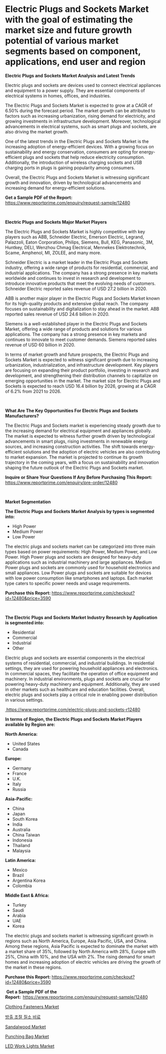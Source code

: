<p><h1>Electric Plugs and Sockets Market with the goal of estimating the market size and future growth potential of various market segments based on component, applications, end user and region</h1></p><p><strong>Electric Plugs and Sockets Market Analysis and Latest Trends</strong></p>
<p><p>Electric plugs and sockets are devices used to connect electrical appliances and equipment to a power supply. They are essential components of electrical systems in homes, offices, and industries.</p><p>The Electric Plugs and Sockets Market is expected to grow at a CAGR of 6.50% during the forecast period. The market growth can be attributed to factors such as increasing urbanization, rising demand for electricity, and growing investments in infrastructure development. Moreover, technological advancements in electrical systems, such as smart plugs and sockets, are also driving the market growth.</p><p>One of the latest trends in the Electric Plugs and Sockets Market is the increasing adoption of energy-efficient devices. With a growing focus on sustainability and energy conservation, consumers are opting for energy-efficient plugs and sockets that help reduce electricity consumption. Additionally, the introduction of wireless charging sockets and USB charging ports in plugs is gaining popularity among consumers.</p><p>Overall, the Electric Plugs and Sockets Market is witnessing significant growth and innovation, driven by technological advancements and increasing demand for energy-efficient solutions.</p></p>
<p><strong>Get a Sample PDF of the Report:&nbsp;</strong> <a href="https://www.reportprime.com/enquiry/request-sample/12480">https://www.reportprime.com/enquiry/request-sample/12480</a></p>
<p>&nbsp;</p>
<p><strong>Electric Plugs and Sockets Major Market Players</strong></p>
<p><p>The Electric Plugs and Sockets Market is highly competitive with key players such as ABB, Schneider Electric, Emerson Electric, Legrand, Palazzoli, Eaton Corporation, Philips, Siemens, Bull, KEG, Panasonic, 3M, Huntkey, DELI, Wenzhou Chmag Electrical, Mennekes Elektrotechnik, Scame, Amphenol, MI, ZOLEE, and many more. </p><p>Schneider Electric is a market leader in the Electric Plugs and Sockets industry, offering a wide range of products for residential, commercial, and industrial applications. The company has a strong presence in key markets worldwide and continues to invest in research and development to introduce innovative products that meet the evolving needs of customers. Schneider Electric reported sales revenue of USD 27.2 billion in 2020.</p><p>ABB is another major player in the Electric Plugs and Sockets Market known for its high-quality products and extensive global reach. The company focuses on sustainability and digitalization to stay ahead in the market. ABB reported sales revenue of USD 24.6 billion in 2020.</p><p>Siemens is a well-established player in the Electric Plugs and Sockets Market, offering a wide range of products and solutions for various applications. The company has a strong presence in key markets and continues to innovate to meet customer demands. Siemens reported sales revenue of USD 60 billion in 2020.</p><p>In terms of market growth and future prospects, the Electric Plugs and Sockets Market is expected to witness significant growth due to increasing urbanization, industrialization, and infrastructure development. Key players are focusing on expanding their product portfolio, investing in research and development, and strengthening their distribution channels to capitalize on emerging opportunities in the market. The market size for Electric Plugs and Sockets is expected to reach USD 16.4 billion by 2026, growing at a CAGR of 6.2% from 2021 to 2026.</p></p>
<p>&nbsp;</p>
<p><strong>What Are The Key Opportunities For Electric Plugs and Sockets Manufacturers?</strong></p>
<p><p>The Electric Plugs and Sockets market is experiencing steady growth due to the increasing demand for electrical equipment and appliances globally. The market is expected to witness further growth driven by technological advancements in smart plugs, rising investments in renewable energy sources, and increasing construction activities. The shift towards energy-efficient solutions and the adoption of electric vehicles are also contributing to market expansion. The market is projected to continue its growth trajectory in the coming years, with a focus on sustainability and innovation shaping the future outlook of the Electric Plugs and Sockets market.</p></p>
<p><strong>Inquire or Share Your Questions If Any Before Purchasing This Report:</strong> <a href="https://www.reportprime.com/enquiry/pre-order/12480">https://www.reportprime.com/enquiry/pre-order/12480</a></p>
<p>&nbsp;</p>
<p><strong>Market Segmentation</strong></p>
<p><strong>The Electric Plugs and Sockets Market Analysis by types is segmented into:</strong></p>
<p><ul><li>High Power</li><li>Medium Power</li><li>Low Power</li></ul></p>
<p><p>The electric plugs and sockets market can be categorized into three main types based on power requirements: High Power, Medium Power, and Low Power. High Power plugs and sockets are designed for heavy-duty applications such as industrial machinery and large appliances. Medium Power plugs and sockets are commonly used for household electronics and small appliances. Low Power plugs and sockets are suitable for devices with low power consumption like smartphones and laptops. Each market type caters to specific power needs and usage requirements.</p></p>
<p><strong>Purchase this Report:&nbsp;</strong><a href="https://www.reportprime.com/checkout?id=12480&price=3590">https://www.reportprime.com/checkout?id=12480&price=3590</a></p>
<p>&nbsp;</p>
<p><strong>The Electric Plugs and Sockets Market Industry Research by Application is segmented into:</strong></p>
<p><ul><li>Residential</li><li>Commercial</li><li>Industrial</li><li>Other</li></ul></p>
<p><p>Electric plugs and sockets are essential components in the electrical systems of residential, commercial, and industrial buildings. In residential settings, they are used for powering household appliances and electronics. In commercial spaces, they facilitate the operation of office equipment and machinery. In industrial environments, plugs and sockets are crucial for powering heavy-duty machinery and equipment. Additionally, they are used in other markets such as healthcare and education facilities. Overall, electric plugs and sockets play a critical role in enabling power distribution in various settings.</p></p>
<p><a href="https://www.reportprime.com/electric-plugs-and-sockets-r12480">&nbsp;https://www.reportprime.com/electric-plugs-and-sockets-r12480</a></p>
<p><strong>In terms of Region, the Electric Plugs and Sockets Market Players available by Region are:</strong></p>
<p>
    <p> <strong> North America: </strong>
        <ul>
            <li>United States</li>
            <li>Canada</li>
        </ul>
        </p> 
    <p> <strong> Europe: </strong>
        <ul>
            <li>Germany</li>
            <li>France</li>
            <li>U.K.</li>
            <li>Italy</li>
            <li>Russia</li>
        </ul>
        </p> 
    <p> <strong> Asia-Pacific: </strong>
        <ul>
            <li>China</li>
            <li>Japan</li>
            <li>South Korea</li>
            <li>India</li>
            <li>Australia</li>
            <li>China Taiwan</li>
            <li>Indonesia</li>
            <li>Thailand</li>
            <li>Malaysia</li>
        </ul>
        </p> 
    <p> <strong> Latin America: </strong>
        <ul>
            <li>Mexico</li>
            <li>Brazil</li>
            <li>Argentina Korea</li>
            <li>Colombia</li>
        </ul>
        </p> 
    <p> <strong> Middle East & Africa: </strong>
        <ul>
            <li>Turkey</li>
            <li>Saudi</li>
            <li>Arabia</li>
            <li>UAE</li>
            <li>Korea</li>
        </ul>
    </p>
    </p>
<p><p>The electric plugs and sockets market is witnessing significant growth in regions such as North America, Europe, Asia Pacific, USA, and China. Among these regions, Asia Pacific is expected to dominate the market with a market share of 35%, followed by North America with 28%, Europe with 25%, China with 10%, and the USA with 2%. The rising demand for smart homes and increasing adoption of electric vehicles are driving the growth of the market in these regions.</p></p>
<p><strong>Purchase this Report: </strong><a href="https://www.reportprime.com/checkout?id=12480&price=3590">https://www.reportprime.com/checkout?id=12480&price=3590</a></p>
<p>&nbsp;<strong>Get a Sample PDF of the Report:&nbsp;&nbsp;</strong><a href="https://www.reportprime.com/enquiry/request-sample/12480">https://www.reportprime.com/enquiry/request-sample/12480</a></p>
<p><strong></strong></p>
<p><p><a href="https://github.com/jodemen/Market-Research-Report-List-4/blob/main/clothing-fasteners-market.md">Clothing Fasteners Market</a></p><p><a href="https://github.com/JosefaRice/Market-Research-Report-List-2/blob/main/1386961102007.md">방출 조절 질소 비료</a></p><p><a href="https://github.com/flwellarose/Market-Research-Report-List-2/blob/main/sandalwood-market.md">Sandalwood Market</a></p><p><a href="https://github.com/RyleeBauch2023/Market-Research-Report-List-2/blob/main/punching-bag-market.md">Punching Bag Market</a></p><p><a href="https://github.com/AndreanneHane2023/Market-Research-Report-List-2/blob/main/led-work-lights-market.md">LED Work Lights Market</a></p></p>